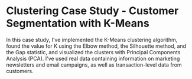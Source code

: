 # Clustering Case Study - Customer Segmentation with K-Means
 In this case study, I've implemented the K-Means clustering algorithm, found the value for K using the Elbow method, the Silhouette method, and the Gap statistic, and visualized the clusters with Principal Components Analysis (PCA). I've used real data containing information on marketing newsletters and email campaigns, as well as transaction-level data from customers.
